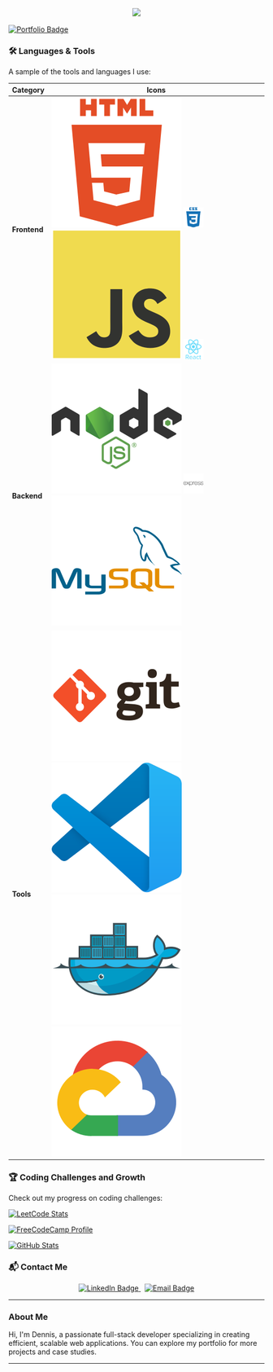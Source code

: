 <p align="center">
  <img src="https://komarev.com/ghpvc/?username=DLittlefield81" />
</p>

<a href="https://offworldportal.ca/">
  <img src="https://img.shields.io/badge/Portfolio-%23000000.svg?style=for-the-badge&logo=firefox&logoColor=#FF7139" alt="Portfolio Badge" />
</a>

### 🛠️ **Languages & Tools**
A sample of the tools and languages I use:

| **Category**   | **Icons**                                                                                                     |
|-----------------|-------------------------------------------------------------------------------------------------------------|
| **Frontend**    | ![HTML5](https://github.com/devicons/devicon/blob/master/icons/html5/html5-plain-wordmark.svg) <img src="https://github.com/devicons/devicon/blob/master/icons/css3/css3-plain-wordmark.svg" width="40" height="40" /> ![JavaScript](https://github.com/devicons/devicon/blob/master/icons/javascript/javascript-original.svg) <img src="https://github.com/devicons/devicon/blob/master/icons/react/react-original-wordmark.svg" width="40" height="40" /> |
| **Backend**     | ![NodeJS](https://github.com/devicons/devicon/blob/master/icons/nodejs/nodejs-original-wordmark.svg) <img src="https://github.com/devicons/devicon/blob/master/icons/express/express-original-wordmark.svg" width="40" height="40" /> ![MySQL](https://github.com/devicons/devicon/blob/master/icons/mysql/mysql-original-wordmark.svg) |
| **Tools**       | ![Git](https://github.com/devicons/devicon/blob/master/icons/git/git-original-wordmark.svg) ![VS Code](https://github.com/devicons/devicon/blob/master/icons/vscode/vscode-original.svg) ![Docker](https://github.com/devicons/devicon/blob/master/icons/docker/docker-original.svg) ![Google Cloud](https://github.com/devicons/devicon/blob/master/icons/googlecloud/googlecloud-original.svg) |

### 🏆 **Coding Challenges and Growth**
Check out my progress on coding challenges:

[![LeetCode Stats](https://leetcode-badge-sage.vercel.app/badge/DLittlefield81?theme=dark)](https://leetcode.com/u/DLittlefield81/)

<a href="https://www.freecodecamp.org/DLittlefield81" target="_blank">
  <img src="https://img.shields.io/badge/FreeCodeCamp-%230077B5.svg?style=for-the-badge&logo=freeCodeCamp&logoColor=white" alt="FreeCodeCamp Profile">
</a>

[![GitHub Stats](https://github-readme-stats.vercel.app/api?username=DLittlefield81&show_icons=true&theme=dark)](https://github.com/DLittlefield81)

### 📬 **Contact Me**
<div align="center">
  <a href="https://www.linkedin.com/in/dennislittlefield/">
    <img src="https://img.shields.io/badge/linkedin-%230077B5.svg?style=for-the-badge&logo=linkedin&logoColor=white" alt="LinkedIn Badge" />
  </a> &nbsp; 
  <a href="mailto:Littlefield.Dennis@outlook.com?subject=Message From GitHub Profile">
    <img src="https://img.shields.io/badge/Microsoft_Outlook-0078D4?style=for-the-badge&logo=microsoft-outlook&logoColor=white" alt="Email Badge" />
  </a>
</div>

---

### About Me

Hi, I'm Dennis, a passionate full-stack developer specializing in creating efficient, scalable web applications. You can explore my portfolio for more projects and case studies.

---

